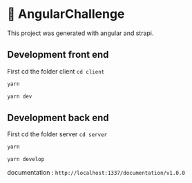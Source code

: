 # 🚀 AngularChallenge

This project was generated with angular and strapi.

## Development front end

First cd the folder client `cd client`

```sh
yarn
```

```sh
yarn dev
```

## Development back end

First cd the folder server `cd server`

```sh
yarn
```

```sh
yarn develop
```

documentation : 
`http://localhost:1337/documentation/v1.0.0`


